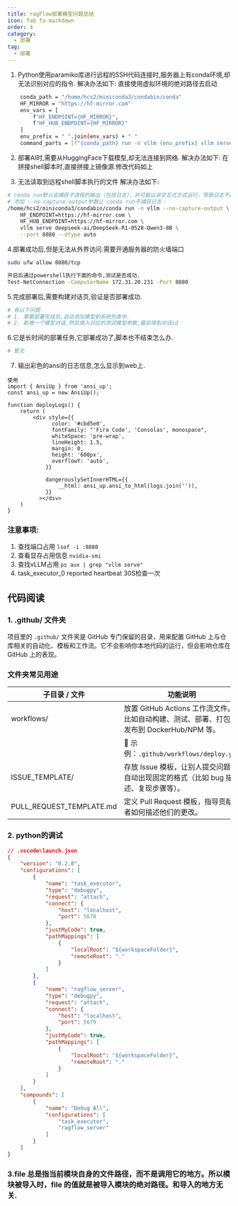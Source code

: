 ```yaml
---
title: ragFlow部署模型问题总结
icon: fab fa-markdown
order: 4
category:
  - 部署
tag:
  - 部署
---
```


1. Python使用paramiko库进行远程的SSH代码连接时,服务器上有conda环境,却无法识别对应的指令.
解决办法如下:
    直接使用虚拟环境的绝对路径去启动
```sh
    conda_path = "/home/hcs2/miniconda3/condabin/conda"
    HF_MIRROR = "https://hf-mirror.com"
    env_vars = [
        f"HF_ENDPOINT={HF_MIRROR}",
        f"HF_HUB_ENDPOINT={HF_MIRROR}"
    ]
    env_prefix = " ".join(env_vars) + " "
    command_parts = [f"{conda_path} run -n vllm {env_prefix} vllm serve {model}"]
```

2. 部署AI时,需要从HuggingFace下载模型,却无法连接到网络.
解决办法如下:
    在拼接shell脚本时,直接拼接上镜像源.修改代码如上

3. 无法读取到远程shell脚本执行的文件
解决办法如下:
```sh
# conda run默认会捕获子进程的输出（包括日志），并可能以非交互式方式运行，导致日志不直接显示在终端。而 conda activate后直接运行命令是在当前 Shell 会话中执行，日志会直接输出。
# 添加 --no-capture-output参数让 conda run不捕获日志：
/home/hcs2/miniconda3/condabin/conda run -n vllm --no-capture-output \
    HF_ENDPOINT=https://hf-mirror.com \
    HF_HUB_ENDPOINT=https://hf-mirror.com \
    vllm serve deepseek-ai/DeepSeek-R1-0528-Qwen3-8B \
    --port 8080 --dtype auto
```

4.部署成功后,但是无法从外界访问.需要开通服务器的防火墙端口
```sh
sudo ufw allow 8080/tcp

开启后通过powershell执行下面的命令,测试是否成功.
Test-NetConnection -ComputerName 172.31.20.231 -Port 8080
```

5.完成部署后,需要构建对话页,验证是否部署成功.
```py
# 有以下问题
# 1. 需要部署完成后,自动添加模型到系统列表中.
# 2. 新增一个模型对话,然后填入对应的测试模型参数,最后得到对话id
```

6.它是长时间的部署任务,它部署成功了,脚本也不结束怎么办.
```sh
# 暂无
```

7. 输出彩色的ansi的日志信息,怎么显示到web上. 
```tsx
使用
import { AnsiUp } from 'ansi_up';
const ansi_up = new AnsiUp();

function deployLogs() {
    return (
        <div style={{
              color: '#cbd5e0',
              fontFamily: "'Fira Code', 'Consolas', monospace",
              whiteSpace: 'pre-wrap',
              lineHeight: 1.5,
              margin: 0,
              height: '600px',
              overflowY: 'auto',
            }}

            dangerouslySetInnerHTML={{
                __html: ansi_up.ansi_to_html(logs.join('')),
            }}
          ></div>
    )
}
```

### 注意事项:
1. 查找端口占用 `lsof -i :8080`
2. 查看显存占用信息 `nvidia-smi`
3. 查找vLLM占用 `ps aux | grep "vllm serve"`
4. task_executor_0 reported heartbeat 30S检查一次

## 代码阅读

### 1. .github/ 文件夹
项目里的 `.github/` 文件夹是 GitHub 专门保留的目录，用来配置 GitHub 上与仓库相关的自动化、模板和工作流。它不会影响你本地代码的运行，但会影响仓库在 GitHub 上的表现。

### 文件夹常见用途

| 子目录 / 文件               | 功能说明                                                                 |
|---------------------------|--------------------------------------------------------------------------|
| workflows/                | 放置 GitHub Actions 工作流文件。比如自动构建、测试、部署、打包、发布到 DockerHub/NPM 等。 |
|                           | 📄 示例：`.github/workflows/deploy.yml`                                  |
| ISSUE_TEMPLATE/           | 存放 Issue 模板，让别人提交问题时自动出现固定的格式（比如 bug 描述、复现步骤等）。        |
| PULL_REQUEST_TEMPLATE.md  | 定义 Pull Request 模板，指导贡献者如何描述他们的更改。                             |

### 2. python的调试
```json
// .vscode\launch.json 
{
    "version": "0.2.0",
    "configurations": [
        {
            "name": "task_executor",
            "type": "debugpy",
            "request": "attach",
            "connect": {
                "host": "localhost",
                "port": 5678
            },
            "justMyCode": true,
            "pathMappings": [
                {
                    "localRoot": "${workspaceFolder}",
                    "remoteRoot": "."
                }
            ]
        },
        {
            "name": "ragflow_server",
            "type": "debugpy",
            "request": "attach",
            "connect": {
                "host": "localhost",
                "port": 5679
            },
            "justMyCode": true,
            "pathMappings": [
                {
                    "localRoot": "${workspaceFolder}",
                    "remoteRoot": "."
                }
            ]
        }
    ],
    "compounds": [
        {
            "name": "Debug All",
            "configurations": [
                "task_executor",
                "ragflow_server"
            ]
        }
    ]
}
```

### 3.__file__ 总是指当前模块自身的文件路径，而不是调用它的地方。所以模块被导入时，__file__ 的值就是被导入模块的绝对路径。和导入的地方无关.